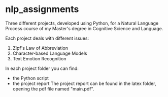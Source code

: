 # nlp_assignments

Three different projects, developed using Python, for a Natural Language Process course of my Master's degree in Cognitive Science and Language. 

Each project deals with different issues:
1. Zipf's Law of Abbreviation
2. Character-based Language Models
3. Text Emotion Recognition

In each project folder you can find:
- the Python script
- the project report
The project report can be found in the latex folder, opening the pdf file named "main.pdf".
